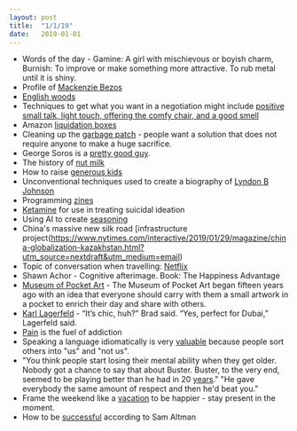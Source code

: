 ```yaml
---
layout: post
title:  "1/1/19"
date:   2019-01-01
---
```


* Words of the day - Gamine: A girl with mischievous or boyish charm, Burnish: To improve or make something more attractive. To rub metal until it is shiny.
* Profile of [Mackenzie Bezos](https://www.vogue.com/article/a-novel-perspective-mackenzie-bezos)
* [English woods](https://www.thisiscolossal.com/2019/01/mystical-by-neil-burnell/?utm_source=join1440&utm_medium=email&utm_placement=etcetera)
* Techniques to get what you want in a negotiation might include [positive small talk, light touch, offering the comfy chair, and a good smell](https://www.fastcompany.com/90287311/why-you-want-your-boss-to-hold-a-warm-cup-of-coffee-when-you-ask-for-that-raise)
* Amazon [liquidation boxes](https://www.theatlantic.com/technology/archive/2019/01/where-amazon-returns-go-to-be-resold-by-hustlers/580363/?utm_source=nextdraft&utm_medium=email)
* Cleaning up the [garbage patch](https://www.newyorker.com/magazine/2019/02/04/a-grand-plan-to-clean-the-great-pacific-garbage-patch?utm_source=nextdraft&utm_medium=email) - people want a solution that does not require anyone to make a huge sacrifice.
* George Soros is a [pretty good guy](https://www.buzzfeednews.com/article/hnsgrassegger/george-soros-conspiracy-finkelstein-birnbaum-orban-netanyahu?utm_source=nextdraft&utm_medium=email).
* The history of [nut milk](https://www.theguardian.com/news/2019/jan/29/white-gold-the-unstoppable-rise-of-alternative-milks-oat-soy-rice-coconut-plant?utm_source=nextdraft&utm_medium=email)
* How to raise [generous kids](http://redtri.com/tips-for-raising-generous-kids/slide/3)
* Unconventional techniques used to create a biography of [Lyndon B Johnson](https://www.newyorker.com/magazine/2019/01/28/the-secrets-of-lyndon-johnsons-archives?utm_source=nextdraft&utm_medium=email)
* Programming [zines](https://wizardzines.com/)
* [Ketamine](https://www.bloomberg.com/news/features/2019-02-05/ketamine-could-soon-be-used-to-treat-suicidal-ideation?utm_source=nextdraft&utm_medium=email) for use in treating suicidal ideation
* Using AI to create [seasoning](https://edition.cnn.com/2019/02/04/tech/ai-mccormick-seasoning/index.html?utm_source=join1440&utm_medium=email&utm_placement=etcetera)
* China's massive new silk road [infrastructure project(https://www.nytimes.com/interactive/2019/01/29/magazine/china-globalization-kazakhstan.html?utm_source=nextdraft&utm_medium=email)
* Topic of conversation when travelling: [Netflix](https://www.forbes.com/sites/danafeldman/2019/02/13/according-to-netflix-we-all-have-6-shows-in-common/?utm_source=join1440&utm_medium=email&utm_placement=etcetera#6aca797f463d)
* Shawn Achor - Cognitive afterimage. Book: The Happiness Advantage
* [Museum of Pocket Art](https://schedule.fuseboxfestival.com/festival/museum-of-pocket-art) - The Museum of Pocket Art began fifteen years ago with an idea that everyone should carry with them a small artwork in a pocket to enrich their day and share with others.
* [Karl Lagerfeld](https://www.nytimes.com/2015/01/18/magazine/the-jet-set-life-of-karl-lagerfelds-favorite-male-model-for-now.html?utm_source=nextdraft&utm_medium=email) - “It’s chic, huh?” Brad said. “Yes, perfect for Dubai,” Lagerfeld said. 
* [Pain](https://www.youtube.com/watch?v=CDpjvFn4wgM) is the fuel of addiction
* Speaking a language idiomatically is very [valuable](https://www.quora.com/What-are-some-jobs-that-surprisingly-pay-six-figures-a-year) because people sort others into "us" and "not us".
* "You think people start losing their mental ability when they get older. Nobody got a chance to say that about Buster. Buster, to the very end, seemed to be playing better than he had in 20 [years](https://www.chicagoreader.com/chicago/the-legend-of-buster-smith/Content?oid=881348)." "He gave everybody the same amount of respect and then he'd beat you."
* Frame the weekend like a [vacation](https://www.anderson.ucla.edu/faculty-and-research/anderson-review/vacation-mindset) to be happier - stay present in the moment.
* How to be [successful](http://blog.samaltman.com/how-to-be-successful) according to Sam Altman
